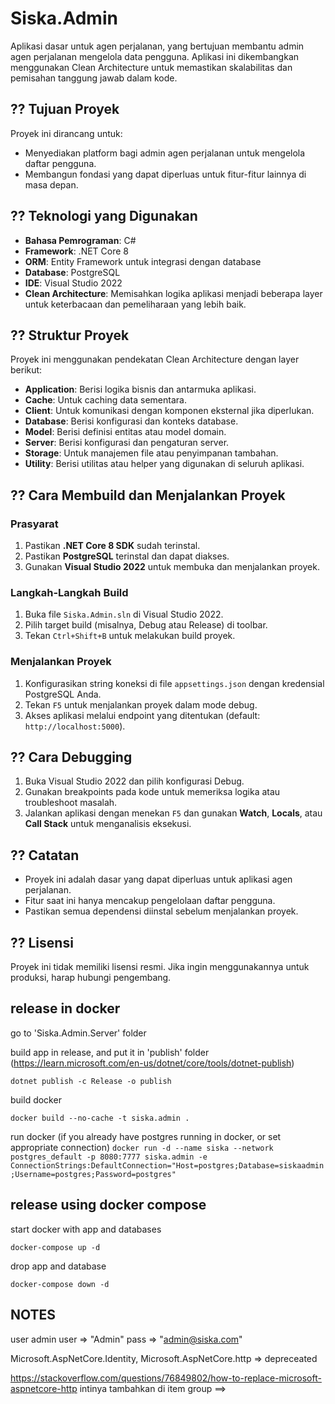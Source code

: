# Siska.Admin

Aplikasi dasar untuk agen perjalanan, yang bertujuan membantu admin agen perjalanan mengelola data pengguna. Aplikasi ini dikembangkan menggunakan Clean Architecture untuk memastikan skalabilitas dan pemisahan tanggung jawab dalam kode.

## ?? Tujuan Proyek

Proyek ini dirancang untuk:
- Menyediakan platform bagi admin agen perjalanan untuk mengelola daftar pengguna.
- Membangun fondasi yang dapat diperluas untuk fitur-fitur lainnya di masa depan.

## ?? Teknologi yang Digunakan

- **Bahasa Pemrograman**: C#
- **Framework**: .NET Core 8
- **ORM**: Entity Framework untuk integrasi dengan database
- **Database**: PostgreSQL
- **IDE**: Visual Studio 2022
- **Clean Architecture**: Memisahkan logika aplikasi menjadi beberapa layer untuk keterbacaan dan pemeliharaan yang lebih baik.

## ?? Struktur Proyek

Proyek ini menggunakan pendekatan Clean Architecture dengan layer berikut:
- **Application**: Berisi logika bisnis dan antarmuka aplikasi.
- **Cache**: Untuk caching data sementara.
- **Client**: Untuk komunikasi dengan komponen eksternal jika diperlukan.
- **Database**: Berisi konfigurasi dan konteks database.
- **Model**: Berisi definisi entitas atau model domain.
- **Server**: Berisi konfigurasi dan pengaturan server.
- **Storage**: Untuk manajemen file atau penyimpanan tambahan.
- **Utility**: Berisi utilitas atau helper yang digunakan di seluruh aplikasi.

## ?? Cara Membuild dan Menjalankan Proyek

### Prasyarat
1. Pastikan **.NET Core 8 SDK** sudah terinstal.
2. Pastikan **PostgreSQL** terinstal dan dapat diakses.
3. Gunakan **Visual Studio 2022** untuk membuka dan menjalankan proyek.

### Langkah-Langkah Build
1. Buka file `Siska.Admin.sln` di Visual Studio 2022.
2. Pilih target build (misalnya, Debug atau Release) di toolbar.
3. Tekan `Ctrl+Shift+B` untuk melakukan build proyek.

### Menjalankan Proyek
1. Konfigurasikan string koneksi di file `appsettings.json` dengan kredensial PostgreSQL Anda.
2. Tekan `F5` untuk menjalankan proyek dalam mode debug.
3. Akses aplikasi melalui endpoint yang ditentukan (default: `http://localhost:5000`).

## ?? Cara Debugging

1. Buka Visual Studio 2022 dan pilih konfigurasi Debug.
2. Gunakan breakpoints pada kode untuk memeriksa logika atau troubleshoot masalah.
3. Jalankan aplikasi dengan menekan `F5` dan gunakan **Watch**, **Locals**, atau **Call Stack** untuk menganalisis eksekusi.

## ?? Catatan

- Proyek ini adalah dasar yang dapat diperluas untuk aplikasi agen perjalanan.
- Fitur saat ini hanya mencakup pengelolaan daftar pengguna.
- Pastikan semua dependensi diinstal sebelum menjalankan proyek.

## ?? Lisensi

Proyek ini tidak memiliki lisensi resmi. Jika ingin menggunakannya untuk produksi, harap hubungi pengembang.




## release in docker

go to 'Siska.Admin.Server' folder

build app in release, and put it in 'publish' folder (https://learn.microsoft.com/en-us/dotnet/core/tools/dotnet-publish)

`dotnet publish -c Release -o publish`

build docker

`docker build --no-cache -t siska.admin .`

run docker (if you already have postgres running in docker, or set appropriate connection)
`docker run -d --name siska --network postgres_default -p 8080:7777 siska.admin -e ConnectionStrings:DefaultConnection="Host=postgres;Database=siskaadmin;Username=postgres;Password=postgres"`

## release using docker compose

start docker with app and databases

`docker-compose up -d`

drop app and database

`docker-compose down -d`


## NOTES

user admin
 user => "Admin"
 pass => "admin@siska.com"

Microsoft.AspNetCore.Identity, Microsoft.AspNetCore.http => depreceated

https://stackoverflow.com/questions/76849802/how-to-replace-microsoft-aspnetcore-http
 intinya tambahkan di item group ==> <FrameworkReference Include="Microsoft.AspNetCore.App" />